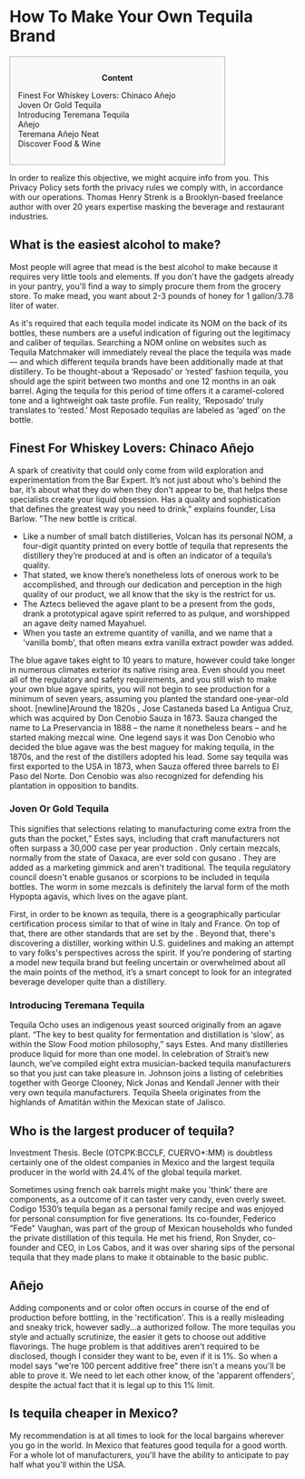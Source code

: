 <h1>How To Make Your Own Tequila Brand</h1>

<div id="toc" style="background: #f9f9f9;border: 1px solid #aaa;display: table;margin-bottom: 1em;padding: 1em;width: 350px;"><p class="toctitle" style="font-weight: 700;text-align: center;">Content</p><ul class="toc_list"><li><a href="#toc-0">Finest For Whiskey Lovers: Chinaco Añejo</a></li><li><a href="#toc-1">Joven Or Gold Tequila</a></li><li><a href="#toc-2">Introducing Teremana Tequila</a></li><li><a href="#toc-3">Añejo</a></li><li><a href="#toc-4">Teremana Añejo Neat</a></li><li><a href="#toc-9">Discover Food & Wine</a></li></ul></div>
<p>In order to realize this objective, we might acquire info from you. This Privacy Policy sets forth the privacy rules we comply with, in accordance with our operations. Thomas Henry Strenk is a Brooklyn-based freelance author with over 20 years expertise masking the beverage and restaurant industries.</p>
<div itemScope itemProp="mainEntity" itemType="https://schema.org/Question">  <div itemProp="name"><h2>What is the easiest alcohol to make?</h2></div>  <div itemScope itemProp="acceptedAnswer" itemType="https://schema.org/Answer">      <div itemProp="text"><p>Most people will agree that mead is the best alcohol to make because it requires very little tools and elements. If you don't have the gadgets already in your pantry, you'll find a way to simply procure them from the grocery store. To make mead, you want about 2-3 pounds of honey for 1 gallon/3.78 liter of water.</p></div>  </div></div>
<p>As it's required that each tequila model indicate its NOM on the back of its bottles, these numbers are a useful indication of figuring out the legitimacy and caliber of tequilas. Searching a NOM online on websites such as Tequila Matchmaker will immediately reveal the place the tequila was made — and which different tequila brands have been additionally made at that distillery. To be thought-about a ‘Reposado’ or ‘rested’ fashion tequila, you should age the spirit between two months and one 12 months in an oak barrel. Aging the tequila for this period of time offers it a caramel-colored tone and a lightweight oak taste profile. Fun reality, ‘Reposado’ truly translates to ‘rested.’ Most Reposado tequilas are labeled as ‘aged’ on the bottle.</p>
<h2 id="toc-0">Finest For Whiskey Lovers: Chinaco Añejo</h2>
<p>A spark of creativity that could only come from wild exploration and experimentation from the Bar Expert. It’s not just about who's behind the bar, it’s about what they do when they don't appear to be, that helps these specialists create your liquid obsession. Has a quality and sophistication that defines the greatest way you need to drink," explains founder, Lisa Barlow. "The new bottle is critical.</p>
<ul><li>Like a number of small batch distilleries, Volcan has its personal NOM, a four-digit quantity printed on every bottle of tequila that represents the distillery they’re produced at and is often an indicator of a tequila’s quality.</li><li>That stated, we know there’s nonetheless lots of onerous work to be accomplished, and through our dedication and perception in the high quality of our product, we all know that the sky is the restrict for us.</li><li>The Aztecs believed the agave plant to be a present from the gods, drank a prototypical agave spirit referred to as pulque, and worshipped an agave deity named Mayahuel.</li><li>When you taste an extreme quantity of vanilla, and we name that a 'vanilla bomb', that often means extra vanilla extract powder was added.</li></ul>
<p>The blue agave takes eight to 10 years to mature, however could take longer in numerous climates exterior its native rising area. Even should you meet all of the regulatory and safety requirements, and you still wish to make your own blue agave spirits, you will not begin to see production for a minimum of seven years, assuming you planted the standard one-year-old shoot. [newline]Around the 1820s , Jose Castaneda based La Antigua Cruz, which was acquired by Don Cenobio Sauza in 1873. Sauza changed the name to La Preservancia in 1888 – the name it nonetheless bears – and he started making mezcal wine. One legend says it was Don Cenobio who decided the blue agave was the best maguey for making tequila, in the 1870s, and the rest of the distillers adopted his lead. Some say tequila was first exported to the USA in 1873, when Sauza offered three barrels to El Paso del Norte. Don Cenobio was also recognized for defending his plantation in opposition to bandits.</p>
<h3 id="toc-1">Joven Or Gold Tequila</h3>
<p>This signifies that selections relating to manufacturing come extra from the guts than the pocket,” Estes says, including that craft manufacturers not often surpass a 30,000 case per year production . Only certain mezcals, normally from the state of Oaxaca, are ever sold con gusano . They are added as a marketing gimmick and aren't traditional. The tequila regulatory council doesn't enable gusanos or scorpions to be included in tequila bottles. The worm in some mezcals is definitely the larval form of the moth Hypopta agavis, which lives on the agave plant.</p>

<p>First, in order to be known as tequila, there is a geographically particular certification process similar to that of wine in Italy and France. On top of that, there are other standards that are set by the . Beyond that, there's discovering a distiller, working within U.S. guidelines and making an attempt to vary folks's perspectives across the spirit. If you’re pondering of starting a model new tequila brand but feeling uncertain or overwhelmed about all the main points of the method, it’s a smart concept to look for an integrated beverage developer quite than a distillery.</p>
<h3 id="toc-2">Introducing Teremana Tequila</h3>
<p>Tequila Ocho uses an indigenous yeast sourced originally from an agave plant. “The key to best quality for fermentation and distillation is ‘slow’, as within the Slow Food motion philosophy,” says Estes. And many distilleries produce liquid for more than one model. In celebration of Strait’s new launch, we’ve compiled eight extra musician-backed tequila manufacturers so that you just can take pleasure in. Johnson joins a listing of celebrities together with George Clooney, Nick Jonas and Kendall Jenner with their very own tequila manufacturers. Tequila Sheela originates from the highlands of Amatitán within the Mexican state of Jalisco.</p>
<div itemScope itemProp="mainEntity" itemType="https://schema.org/Question">  <div itemProp="name"><h2>Who is the largest producer of tequila?</h2></div>  <div itemScope itemProp="acceptedAnswer" itemType="https://schema.org/Answer">      <div itemProp="text"><p>Investment Thesis. Becle (OTCPK:BCCLF, CUERVO*:MM) is doubtless certainly one of the oldest companies in Mexico and the largest tequila producer in the world with 24.4% of the global tequila market.</p></div>  </div></div>
<p>Sometimes using french oak barrels might make you 'think' there are components, as a outcome of it can taster very candy, even overly sweet. Codigo 1530’s tequila began as a personal family recipe and was enjoyed for personal consumption for five generations. Its co-founder, Federico "Fede" Vaughan, was part of the group of Mexican households who funded the private distillation of this tequila. He met his friend, Ron Snyder, co-founder and CEO, in Los Cabos, and it was over sharing sips of the personal tequila that they made plans to make it obtainable to the basic public.</p>
<h2 id="toc-3">Añejo</h2>
<p>Adding components and or color often occurs in course of the end of production before bottling, in the 'rectification'. This is a really misleading and sneaky trick, however sadly...a authorized follow. The more tequilas you style and actually scrutinize, the easier it gets to choose out additive flavorings. The huge problem is that additives aren't required to be disclosed, though I consider they want to be, even if it is 1%. So when a model says "we're 100 percent additive free" there isn't a means you'll be able to prove it. We need to let each other know, of the 'apparent offenders', despite the actual fact that it is legal up to this 1% limit.</p>
<div itemScope itemProp="mainEntity" itemType="https://schema.org/Question">  <div itemProp="name"><h2>Is tequila cheaper in Mexico?</h2></div>  <div itemScope itemProp="acceptedAnswer" itemType="https://schema.org/Answer">      <div itemProp="text"><p>My recommendation is at all times to look for the local bargains wherever you go in the world. In Mexico that features good tequila for a good worth. For a whole lot of manufacturers, you'll have the ability to anticipate to pay half what you'll within the USA.</p></div>  </div></div>
